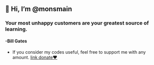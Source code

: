## 👋 Hi, I’m @monsmain

### Your most unhappy customers are your greatest source of learning.
#### -Bill Gates


- If you consider my codes useful, feel free to support me with any amount.   [link donate❤️](https://monsmain.carrd.co/)
